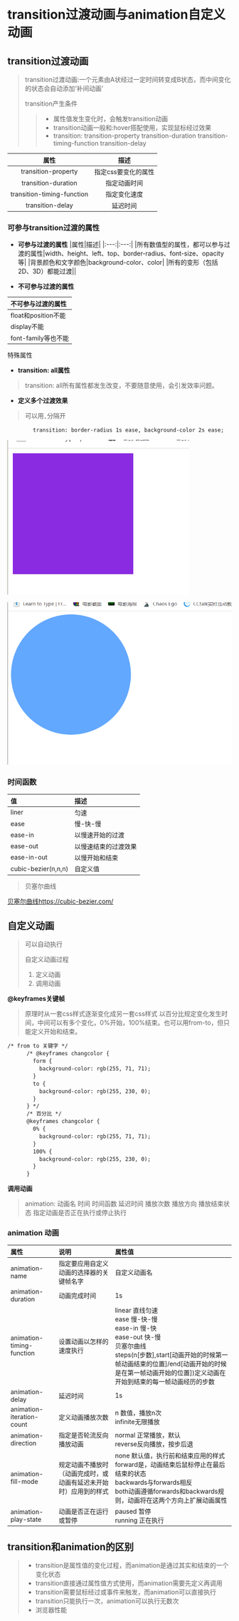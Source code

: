 # transition过渡动画与animation自定义动画

## transition过渡动画

> transition过渡动画:一个元素由A状经过一定时间转变成B状态，而中间变化的状态会自动添加‘补间动画’
> 
> transition产生条件
> 
> > - 属性值发生变化时，会触发transition动画
> > - transition动画一般和:hover搭配使用，实现鼠标经过效果
> > - transition: transition-property transition-duration transition-timing-function transition-delay

|属性|描述|
|:---:|:---:|
|transition-property|指定css要变化的属性|
|transition-duration|指定动画时间|
|transition-timing-function|指定变化速度|
|transition-delay|延迟时间|

### 可参与transition过渡的属性

 - **可参与过渡的属性**
|属性|描述|
|:---:|:---:|
|所有数值型的属性，都可以参与过渡的属性|width、height、left、top、border-radius、font-size、opacity等|
|背景颜色和文字颜色|background-color、color|
|所有的变形（包括2D、3D）都能过渡||

- **不可参与过渡的属性**

|不可参与过渡的属性|
|:---|
|float和position不能|
|display不能|
|font-family等也不能|
特殊属性

- **transition: all属性**

> transition: all所有属性都发生改变，不要随意使用，会引发效率问题。

- **定义多个过渡效果**

> 可以用`,`分隔开

```html
        transition: border-radius 1s ease, background-color 2s ease;
```
![1659423240734](./images/1659423240734.png)

![1659423295708](./images/1659423295708.png)

### 时间函数

|值|描述|
|:---|:---|
|liner|匀速|
|ease|慢-快-慢|
|ease-in|以慢速开始的过渡|
|ease-out|以慢速结束的过渡效果|
|ease-in-out|以慢开始和结束|
|cubic-bezier(n,n,n)|自定义值|

> 贝塞尔曲线

 [贝塞尔曲线https://cubic-bezier.com/](https://cubic-bezier.com/#.17,.67,.83,.67)

 ## 自定义动画

 > 可以自动执行
 >
 > 自定义动画过程
 > 1. 定义动画
 > 2. 调用动画

 **@keyframes关键帧**
 > 原理时从一套css样式逐渐变化成另一套css样式
 > 以百分比规定变化发生时间，中间可以有多个变化，0%开始，100%结束。也可以用from-to，但只能定义开始和结束。

```html
/* from to 关键字 */
      /* @keyframes changcolor {
        form {
          background-color: rgb(255, 71, 71);
        }
        to {
          background-color: rgb(255, 230, 0);
        }
      } */
      /* 百分比 */
      @keyframes changcolor {
        0% {
          background-color: rgb(255, 71, 71);
        }
        100% {
          background-color: rgb(255, 230, 0);
        }
      }
```

**调用动画**

> animation: 动画名 时间 时间函数 延迟时间 播放次数 播放方向 播放结束状态 指定动画是否正在执行或停止执行

 ### animation 动画

 |属性|说明|属性值|
 |:---|:---|:---|
 |animation-name|指定要应用自定义动画的选择器的关键帧名字|自定义动画名|
 |animation-duration|动画完成时间|1s|
 |animation-timing-function|设置动画以怎样的速度执行|  linear 直线匀速 <br> ease 慢-快-慢 <br> ease-in 慢-快 <br> ease-out 快-慢 <br> 贝塞尔曲线 <br> steps(n[步数],start[动画开始的时候第一帧动画结束的位置]/end[动画开始的时候是在第一帧动画开始的位置])定义动画在开始到结束的每一帧动画经历的步数|
 |animation-delay|延迟时间|1s|
 |animation-iteration-count|定义动画播放次数| n 数值，播放n次 <br>infinite无限播放|
 |animation-direction|指定是否轮流反向播放动画|normal 正常播放，默认 <br>reverse反向播放，按步后退|
 |animation-fill-mode|规定动画不播放时（动画完成时，或动画有延迟未开始时）应用到的样式|none 默认值，执行前和结束应用的样式 <br> forward是，动画结束后鼠标停止在最后结束的状态 <br> backwards与forwards相反 <br> both动画遵循forwards和backwards规则，动画将在这两个方向上扩展动画属性|
 |animation-play-state|动画是否正在运行或暂停|paused 暂停 <br> running 正在执行|

## transition和animation的区别

> - transition是属性值的变化过程，而animation是通过其实和结束的一个变化状态
> - transition直接通过属性值方式使用，而animation需要先定义再调用
> - transition需要鼠标经过或事件来触发，而animation可以直接执行
> - transition只能执行一次，animation可以执行无数次
> - 浏览器性能
